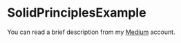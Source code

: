 # SolidPrinciplesExample
You can read a brief description from my [Medium](https://medium.com/@erdemegeeroglu/solid-principles-5fa63af9b73) account.

